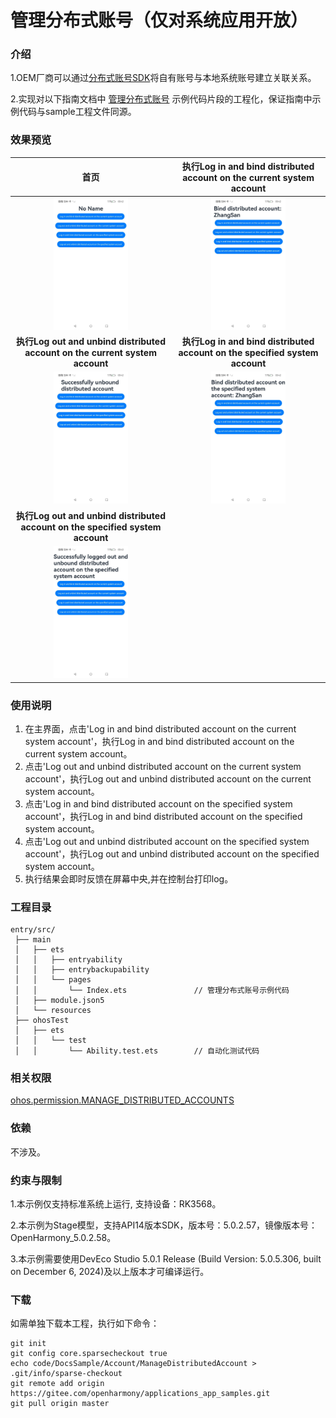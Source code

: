 #  管理分布式账号（仅对系统应用开放）

### 介绍

1.OEM厂商可以通过[分布式账号SDK](https://gitee.com/openharmony/docs/blob/master/zh-cn/application-dev/reference/apis-basic-services-kit/js-apis-distributed-account.md)将自有账号与本地系统账号建立关联关系。

2.实现对以下指南文档中 [管理分布式账号](https://gitee.com/openharmony/docs/blob/master/zh-cn/application-dev/basic-services/account/manage-distributed-account.md) 示例代码片段的工程化，保证指南中示例代码与sample工程文件同源。

### 效果预览

|                             首页                             |            执行Log in and bind distributed account on the current system account            |
| :----------------------------------------------------------: | :----------------------------------------------------------: |
| <img src="./screenshots/ManageDistributedAccount_1.png" width="360" style="zoom:33%;" /> | <img src="./screenshots/ManageDistributedAccount_2.png" width="360" style="zoom:33%;" /> |
|          **执行Log out and unbind distributed account on the current system account**          |         **执行Log in and bind distributed account on the specified system account**         |
| <img src="./screenshots/ManageDistributedAccount_3.png" width="360" style="zoom:33%;" /> | <img src="./screenshots/ManageDistributedAccount_4.png" width="360" style="zoom:33%;" /> |
|          **执行Log out and unbind distributed account on the specified system account**          |                                                              |
| <img src="./screenshots/ManageDistributedAccount_5.png" width="360" style="zoom:33%;" /> |                                                              |

### 使用说明

1. 在主界面，点击'Log in and bind distributed account on the current system account'，执行Log in and bind distributed account on the current system account。
2. 点击'Log out and unbind distributed account on the current system account'，执行Log out and unbind distributed account on the current system account。
3. 点击'Log in and bind distributed account on the specified system account'，执行Log in and bind distributed account on the specified system account。
4. 点击'Log out and unbind distributed account on the specified system account'，执行Log out and unbind distributed account on the specified system account。
5. 执行结果会即时反馈在屏幕中央,并在控制台打印log。

### 工程目录

```
entry/src/
 ├── main
 │   ├── ets
 │   │   ├── entryability
 │   │   ├── entrybackupability
 │   │   └── pages
 │   │       └── Index.ets               // 管理分布式账号示例代码
 │   ├── module.json5
 │   └── resources
 ├── ohosTest
 │   ├── ets
 │   │   └── test
 │   │       └── Ability.test.ets        // 自动化测试代码
```

### 相关权限

[ohos.permission.MANAGE_DISTRIBUTED_ACCOUNTS](https://docs.openharmony.cn/pages/v5.0/zh-cn/application-dev/security/AccessToken/permissions-for-system-apps.md#ohospermissionmanagedistributedaccounts)

### 依赖

不涉及。

### 约束与限制

1.本示例仅支持标准系统上运行, 支持设备：RK3568。

2.本示例为Stage模型，支持API14版本SDK，版本号：5.0.2.57，镜像版本号：OpenHarmony_5.0.2.58。

3.本示例需要使用DevEco Studio 5.0.1 Release (Build Version: 5.0.5.306, built on December 6, 2024)及以上版本才可编译运行。

### 下载

如需单独下载本工程，执行如下命令：

````
git init
git config core.sparsecheckout true
echo code/DocsSample/Account/ManageDistributedAccount > .git/info/sparse-checkout
git remote add origin https://gitee.com/openharmony/applications_app_samples.git
git pull origin master
````